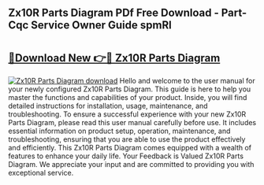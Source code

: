 ## Zx10R Parts Diagram PDf Free Download - Part-Cqc Service Owner Guide spmRl

# <h2><a href="http://dft1os.blite.top/?on=Zx10R+Parts+Diagram">🔗Download New 👉🔴 Zx10R Parts Diagram</a></h2>

[![Zx10R Parts Diagram download](https://i.imgur.com/lujVjoI.png)](http://dft1os.blite.top/?on=Zx10R+Parts+Diagram)
Hello and welcome to the user manual for your newly configured Zx10R Parts Diagram. This guide is here to help you master the functions and capabilities of your product. Inside, you will find detailed instructions for installation, usage, maintenance, and troubleshooting. To ensure a successful experience with your new Zx10R Parts Diagram, please read this user manual carefully before use. It includes essential information on product setup, operation, maintenance, and troubleshooting, ensuring that you are able to use the product effectively and efficiently. This Zx10R Parts Diagram comes equipped with a wealth of features to enhance your daily life. Your Feedback is Valued Zx10R Parts Diagram. We appreciate your input and are committed to providing you with exceptional service.
